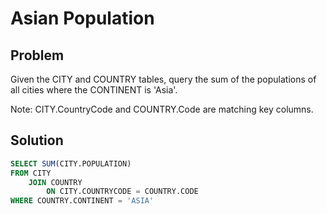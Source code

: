 # Asian Population

## Problem

Given the CITY and COUNTRY tables, query the sum of the populations of all cities where the CONTINENT is 'Asia'.

Note: CITY.CountryCode and COUNTRY.Code are matching key columns.

## Solution

```sql
SELECT SUM(CITY.POPULATION)
FROM CITY 
    JOIN COUNTRY
        ON CITY.COUNTRYCODE = COUNTRY.CODE
WHERE COUNTRY.CONTINENT = 'ASIA'
```